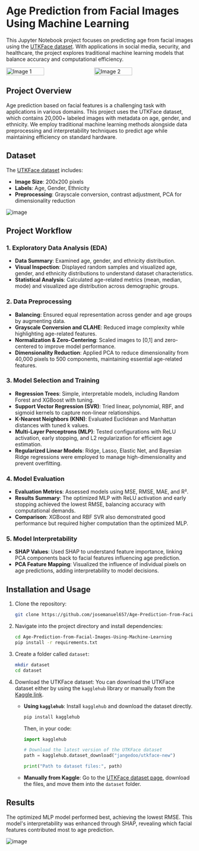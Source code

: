 # Age Prediction from Facial Images Using Machine Learning

This Jupyter Notebook project focuses on predicting age from facial images using the [UTKFace dataset](https://www.kaggle.com/datasets/jangedoo/utkface-new). With applications in social media, security, and healthcare, the project explores traditional machine learning models that balance accuracy and computational efficiency.


<div style="display: flex; flex-direction: row;">
    <img src="https://github.com/user-attachments/assets/840b6949-a406-4c12-a7e1-9634a5743a50" alt="Image 1" width="45%" style="margin-right: 10px;"/>
    <img src="https://github.com/user-attachments/assets/fc8ad0cd-5c6e-407b-9f30-dd4b1bfe8b3d" alt="Image 2" width="45%"/>
</div>

## Project Overview
Age prediction based on facial features is a challenging task with applications in various domains. This project uses the UTKFace dataset, which contains 20,000+ labeled images with metadata on age, gender, and ethnicity. We employ traditional machine learning methods alongside data preprocessing and interpretability techniques to predict age while maintaining efficiency on standard hardware.

## Dataset
The [UTKFace dataset](https://www.kaggle.com/jangedoo/utkface-new) includes:
- **Image Size**: 200x200 pixels
- **Labels**: Age, Gender, Ethnicity
- **Preprocessing**: Grayscale conversion, contrast adjustment, PCA for dimensionality reduction

![image](https://github.com/user-attachments/assets/f0979f99-fe24-4ed6-b533-54c817200186)

## Project Workflow

### 1. Exploratory Data Analysis (EDA)
   - **Data Summary**: Examined age, gender, and ethnicity distribution.
   - **Visual Inspection**: Displayed random samples and visualized age, gender, and ethnicity distributions to understand dataset characteristics.
   - **Statistical Analysis**: Calculated age-related metrics (mean, median, mode) and visualized age distribution across demographic groups.

### 2. Data Preprocessing
   - **Balancing**: Ensured equal representation across gender and age groups by augmenting data.
   - **Grayscale Conversion and CLAHE**: Reduced image complexity while highlighting age-related features.
   - **Normalization & Zero-Centering**: Scaled images to [0,1] and zero-centered to improve model performance.
   - **Dimensionality Reduction**: Applied PCA to reduce dimensionality from 40,000 pixels to 500 components, maintaining essential age-related features.

### 3. Model Selection and Training
   - **Regression Trees**: Simple, interpretable models, including Random Forest and XGBoost with tuning.
   - **Support Vector Regression (SVR)**: Tried linear, polynomial, RBF, and sigmoid kernels to capture non-linear relationships.
   - **K-Nearest Neighbors (KNN)**: Evaluated Euclidean and Manhattan distances with tuned k values.
   - **Multi-Layer Perceptrons (MLP)**: Tested configurations with ReLU activation, early stopping, and L2 regularization for efficient age estimation.
   - **Regularized Linear Models**: Ridge, Lasso, Elastic Net, and Bayesian Ridge regressions were employed to manage high-dimensionality and prevent overfitting.

### 4. Model Evaluation
   - **Evaluation Metrics**: Assessed models using MSE, RMSE, MAE, and R².
   - **Results Summary**: The optimized MLP with ReLU activation and early stopping achieved the lowest RMSE, balancing accuracy with computational demands.
   - **Comparison**: XGBoost and RBF SVR also demonstrated good performance but required higher computation than the optimized MLP.

### 5. Model Interpretability
   - **SHAP Values**: Used SHAP to understand feature importance, linking PCA components back to facial features influencing age prediction.
   - **PCA Feature Mapping**: Visualized the influence of individual pixels on age predictions, adding interpretability to model decisions.

## Installation and Usage

1. Clone the repository:
   ```bash
   git clone https://github.com/josemanuel657/Age-Prediction-from-Facial-Images-Using-Machine-Learning.git
   ```

2. Navigate into the project directory and install dependencies:
   ```bash
   cd Age-Prediction-from-Facial-Images-Using-Machine-Learning
   pip install -r requirements.txt
   ```

3. Create a folder called `dataset`:
   ```bash
   mkdir dataset
   cd dataset
   ```

4. Download the UTKFace dataset:
   You can download the UTKFace dataset either by using the `kagglehub` library or manually from the [Kaggle link](https://www.kaggle.com/datasets/jangedoo/utkface-new).
   
   - **Using `kagglehub`**: Install `kagglehub` and download the dataset directly.
     ```bash
     pip install kagglehub
     ```

     Then, in your code:
     ```python
     import kagglehub

     # Download the latest version of the UTKFace dataset
     path = kagglehub.dataset_download("jangedoo/utkface-new")

     print("Path to dataset files:", path)
     ```

   - **Manually from Kaggle**: Go to the [UTKFace dataset page](https://www.kaggle.com/datasets/jangedoo/utkface-new), download the files, and move them into the `dataset` folder.

## Results
The optimized MLP model performed best, achieving the lowest RMSE. This model's interpretability was enhanced through SHAP, revealing which facial features contributed most to age prediction.

![image](https://github.com/user-attachments/assets/0db60c63-3024-4c4d-9c33-195e51d60a32)
